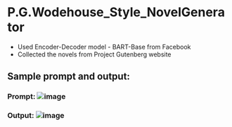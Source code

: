 # P.G.Wodehouse_Style_NovelGenerator
- Used Encoder-Decoder model - BART-Base from Facebook
- Collected the novels from Project Gutenberg website
## Sample prompt and output:
### Prompt: ![image](https://github.com/amolkerkar/P.G.Wodehouse_Style_NovelGenerator/assets/81116875/b1f4b63f-708e-44d5-a68b-3c12a5757a6b)
### Output: ![image](https://github.com/amolkerkar/P.G.Wodehouse_Style_NovelGenerator/assets/81116875/03b0df93-e4ad-437f-a07a-daeebb19b689)

